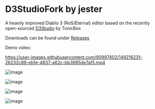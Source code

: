 # D3StudioFork by jester
A heavily improved Diablo 3 (RoS/Eternal) editor based on the recently open-sourced [D3Studio](https://github.com/Tonic-Box/D3Studio) by TonicBox

Downloads can be found under [Releases](https://github.com/god-jester/D3StudioFork/releases) 

Demo video:


https://user-images.githubusercontent.com/90997402/149216231-26232c89-eb1e-4837-a62c-bb3995de7af5.mp4


![image](https://i.imgur.com/UwoK7mV.png)

![image](https://i.imgur.com/hFP4Jlp.png)

![image](https://i.imgur.com/kh3aRXu.png)

![image](https://i.imgur.com/s3xNnnp.png)

